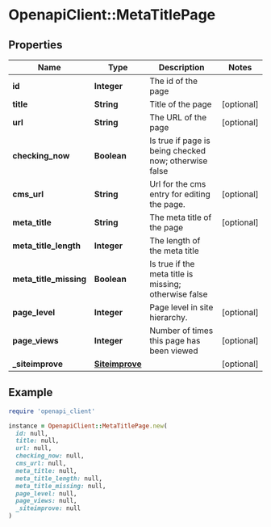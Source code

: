 # OpenapiClient::MetaTitlePage

## Properties

| Name | Type | Description | Notes |
| ---- | ---- | ----------- | ----- |
| **id** | **Integer** | The id of the page |  |
| **title** | **String** | Title of the page | [optional] |
| **url** | **String** | The URL of the page | [optional] |
| **checking_now** | **Boolean** | Is true if page is being checked now; otherwise false |  |
| **cms_url** | **String** | Url for the cms entry for editing the page. | [optional] |
| **meta_title** | **String** | The meta title of the page | [optional] |
| **meta_title_length** | **Integer** | The length of the meta title |  |
| **meta_title_missing** | **Boolean** | Is true if the meta title is missing; otherwise false |  |
| **page_level** | **Integer** | Page level in site hierarchy. | [optional] |
| **page_views** | **Integer** | Number of times this page has been viewed | [optional] |
| **_siteimprove** | [**Siteimprove**](Siteimprove.md) |  | [optional] |

## Example

```ruby
require 'openapi_client'

instance = OpenapiClient::MetaTitlePage.new(
  id: null,
  title: null,
  url: null,
  checking_now: null,
  cms_url: null,
  meta_title: null,
  meta_title_length: null,
  meta_title_missing: null,
  page_level: null,
  page_views: null,
  _siteimprove: null
)
```


